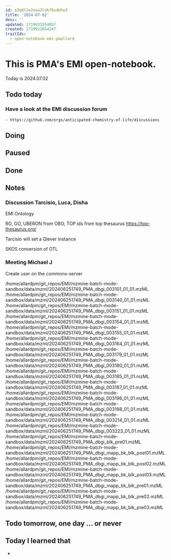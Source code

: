 ```yaml
---
id: o2q8t2o2oaa2ldkf8u4bhm3
title: '2024-07-02'
desc: ''
updated: 1719931554057
created: 1719922654247
traitIds:
  - open-notebook-emi-pmallard
---
```


# This is PMA's EMI open-notebook.

Today is 2024.07.02

## Todo today

### Have a look at the EMI discussion forum
    - https://github.com/orgs/anticipated-chemistry-of-life/discussions
###
###

## Doing

## Paused

## Done

## Notes

### Discussion Tarcisio, Luca, Disha

EMI Ontology

RO, GO, UBERON from OBO, 
TOP ids from top thesaurus https://top-thesaurus.org/


Tarcisio will set a Qlever instance 

SKOS conversion of OTL


### Meeting Michael J

Create user on the commons-server
 

<file>/home/allardpm/git_repos/EMI/mzmine-batch-mode-sandbox/data/mzml/202406251749_PMA_dbgi_003101_01_01.mzML</file>
<file>/home/allardpm/git_repos/EMI/mzmine-batch-mode-sandbox/data/mzml/202406251749_PMA_dbgi_003140_01_01.mzML</file>
<file>/home/allardpm/git_repos/EMI/mzmine-batch-mode-sandbox/data/mzml/202406251749_PMA_dbgi_003151_01_01.mzML</file>
<file>/home/allardpm/git_repos/EMI/mzmine-batch-mode-sandbox/data/mzml/202406251749_PMA_dbgi_003154_01_01.mzML</file>
<file>/home/allardpm/git_repos/EMI/mzmine-batch-mode-sandbox/data/mzml/202406251749_PMA_dbgi_003155_01_01.mzML</file>
<file>/home/allardpm/git_repos/EMI/mzmine-batch-mode-sandbox/data/mzml/202406251749_PMA_dbgi_003164_01_01.mzML</file>
<file>/home/allardpm/git_repos/EMI/mzmine-batch-mode-sandbox/data/mzml/202406251749_PMA_dbgi_003179_01_01.mzML</file>
<file>/home/allardpm/git_repos/EMI/mzmine-batch-mode-sandbox/data/mzml/202406251749_PMA_dbgi_003180_01_01.mzML</file>
<file>/home/allardpm/git_repos/EMI/mzmine-batch-mode-sandbox/data/mzml/202406251749_PMA_dbgi_003185_01_01.mzML</file>
<file>/home/allardpm/git_repos/EMI/mzmine-batch-mode-sandbox/data/mzml/202406251749_PMA_dbgi_003187_01_01.mzML</file>
<file>/home/allardpm/git_repos/EMI/mzmine-batch-mode-sandbox/data/mzml/202406251749_PMA_dbgi_003196_01_01.mzML</file>
<file>/home/allardpm/git_repos/EMI/mzmine-batch-mode-sandbox/data/mzml/202406251749_PMA_dbgi_003198_01_01.mzML</file>
<file>/home/allardpm/git_repos/EMI/mzmine-batch-mode-sandbox/data/mzml/202406251749_PMA_dbgi_003214_01_01.mzML</file>
<file>/home/allardpm/git_repos/EMI/mzmine-batch-mode-sandbox/data/mzml/202406251749_PMA_dbgi_003223_01_01.mzML</file>
<file>/home/allardpm/git_repos/EMI/mzmine-batch-mode-sandbox/data/mzml/202406251749_PMA_dbgi_blk_pre01.mzML</file>
<file>/home/allardpm/git_repos/EMI/mzmine-batch-mode-sandbox/data/mzml/202406251749_PMA_dbgi_mapp_bk_blk_post01.mzML</file>
<file>/home/allardpm/git_repos/EMI/mzmine-batch-mode-sandbox/data/mzml/202406251749_PMA_dbgi_mapp_bk_blk_post02.mzML</file>
<file>/home/allardpm/git_repos/EMI/mzmine-batch-mode-sandbox/data/mzml/202406251749_PMA_dbgi_mapp_bk_blk_post03.mzML</file>
<file>/home/allardpm/git_repos/EMI/mzmine-batch-mode-sandbox/data/mzml/202406251749_PMA_dbgi_mapp_bk_blk_pre01.mzML</file>
<file>/home/allardpm/git_repos/EMI/mzmine-batch-mode-sandbox/data/mzml/202406251749_PMA_dbgi_mapp_bk_blk_pre02.mzML</file>
<file>/home/allardpm/git_repos/EMI/mzmine-batch-mode-sandbox/data/mzml/202406251749_PMA_dbgi_mapp_bk_blk_pre03.mzML</file>



## Todo tomorrow, one day ... or never

###
###
###


## Today I learned that

-